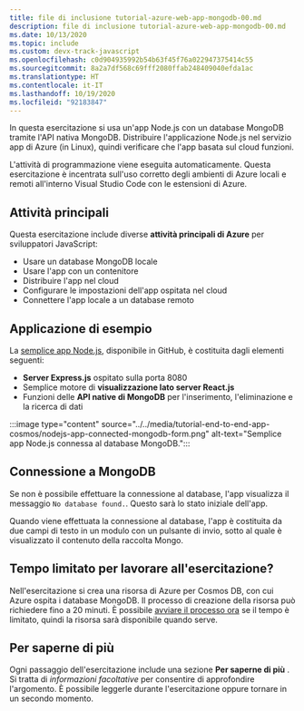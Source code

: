```yaml
---
title: file di inclusione tutorial-azure-web-app-mongodb-00.md
description: file di inclusione tutorial-azure-web-app-mongodb-00.md
ms.date: 10/13/2020
ms.topic: include
ms.custom: devx-track-javascript
ms.openlocfilehash: c0d904935992b54b63f45f76a022947375414c55
ms.sourcegitcommit: 8a2a7df568c69fff2080ffab248409040efda1ac
ms.translationtype: HT
ms.contentlocale: it-IT
ms.lasthandoff: 10/19/2020
ms.locfileid: "92183847"
---
```

In questa esercitazione si usa un'app Node.js con un database MongoDB tramite l'API nativa MongoDB. Distribuire l'applicazione Node.js nel servizio app di Azure (in Linux), quindi verificare che l'app basata sul cloud funzioni. 

L'attività di programmazione viene eseguita automaticamente. Questa esercitazione è incentrata sull'uso corretto degli ambienti di Azure locali e remoti all'interno Visual Studio Code con le estensioni di Azure.

## <a name="top-tasks"></a>Attività principali

Questa esercitazione include diverse **attività principali di Azure** per sviluppatori JavaScript:

* Usare un database MongoDB locale
* Usare l'app con un contenitore
* Distribuire l'app nel cloud
* Configurare le impostazioni dell'app ospitata nel cloud 
* Connettere l'app locale a un database remoto

## <a name="sample-application"></a>Applicazione di esempio

La [semplice app Node.js](https://github.com/Azure-Samples/js-e2e-express-mongo), disponibile in GitHub, è costituita dagli elementi seguenti:

* **Server Express.js** ospitato sulla porta 8080
* Semplice motore di **visualizzazione lato server React.js**
* Funzioni delle **API native di MongoDB** per l'inserimento, l'eliminazione e la ricerca di dati

:::image type="content" source="../../media/tutorial-end-to-end-app-cosmos/nodejs-app-connected-mongodb-form.png" alt-text="Semplice app Node.js connessa al database MongoDB.":::

## <a name="the-mongodb-connection"></a>Connessione a MongoDB

Se non è possibile effettuare la connessione al database, l'app visualizza il messaggio `No database found.`. Questo sarà lo stato iniziale dell'app.

Quando viene effettuata la connessione al database, l'app è costituita da due campi di testo in un modulo con un pulsante di invio, sotto al quale è visualizzato il contenuto della raccolta Mongo.

## <a name="limited-time-to-work-on-the-tutorial"></a>Tempo limitato per lavorare all'esercitazione?

Nell'esercitazione si crea una risorsa di Azure per Cosmos DB, con cui Azure ospita i database MongoDB. Il processo di creazione della risorsa può richiedere fino a 20 minuti. È possibile [avviare il processo ora](../../tutorial-visualstudiocode-app-service-mongodb/tutorial-azure-web-app-mongodb-feedback.yml?tutorial-step=5) se il tempo è limitato, quindi la risorsa sarà disponibile quando serve. 

## <a name="want-to-know-more"></a>Per saperne di più 

Ogni passaggio dell'esercitazione include una sezione **Per saperne di più** . Si tratta di _informazioni facoltative_ per consentire di approfondire l'argomento. È possibile leggerle durante l'esercitazione oppure tornare in un secondo momento. 